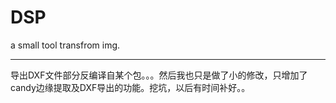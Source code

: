 # DSP
a small tool transfrom img.

----

导出DXF文件部分反编译自某个包。。。然后我也只是做了小的修改，只增加了candy边缘提取及DXF导出的功能。挖坑，以后有时间补好。。
